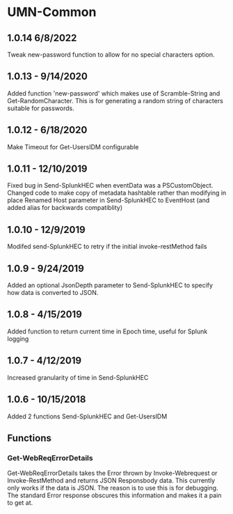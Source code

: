 # UMN-Common

## 1.0.14 6/8/2022

Tweak new-password function to allow for no special characters option.

## 1.0.13 - 9/14/2020
Added function 'new-password' which makes use of Scramble-String and Get-RandomCharacter.
This is for generating a random string of characters suitable for passwords.

## 1.0.12 - 6/18/2020
Make Timeout for Get-UsersIDM configurable

## 1.0.11 - 12/10/2019
Fixed bug in Send-SplunkHEC when eventData was a PSCustomObject.
Changed code to make copy of metadata hashtable rather than modifying in place
Renamed Host parameter in Send-SplunkHEC to EventHost (and added alias for backwards compatiblity)

## 1.0.10 - 12/9/2019
Modifed send-SplunkHEC to retry if the initial invoke-restMethod fails

## 1.0.9 - 9/24/2019
Added an optional JsonDepth parameter to Send-SplunkHEC to specify how data is converted to JSON.

## 1.0.8 - 4/15/2019
Added function to return current time in Epoch time, useful for Splunk logging

## 1.0.7 - 4/12/2019
Increased granularity of time in Send-SplunkHEC

## 1.0.6 - 10/15/2018
Added 2 functions Send-SplunkHEC and Get-UsersIDM

## Functions

### Get-WebReqErrorDetails
Get-WebReqErrorDetails takes the  Error thrown by Invoke-Webrequest or Invoke-RestMethod and returns JSON Responsbody data.  This currently only works if the data is JSON.  The reason is to use this is for debugging.  The standard Error response obscures this information and makes it a pain to get at.
